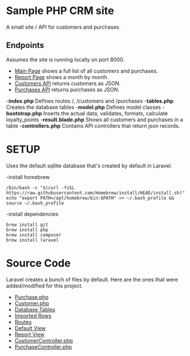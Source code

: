 # Sample PHP CRM site

A small site / API for customers and purchases.

## Endpoints

Assumes the site is running locally on port 8000.

- [Main Page](http://127.0.0.1:8000/) shows a full list of all customers and purchases.
- [Report Page](http://127.0.0.1:8000/report]) shows a month by month.
- [Customers API](http://127.0.0.1:8000/customers) returns customers as JSON.
- [Purchases API](http://127.0.0.1:8000/purchases) returns purchases as JSON.

-**index.php**           Defines routes /, /customers and /purchases
-**tables.php**          Creates the database tables
-**model.php**           Defines model classes
-**bootstrap.php**       Inserts the actual data, validates, formats, calculate loyalty_points
-**result.blade.php**    Shows all customers and purchases in a table
-**controllers.php**     Contains API controllers that return json records.



# SETUP

Uses the default sqllite database that's created by default in Laravel.

-install homebrew

    /bin/bash -c "$(curl -fsSL https://raw.githubusercontent.com/Homebrew/install/HEAD/install.sh)"
    echo "export PATH=/opt/homebrew/bin:$PATH" >> ~/.bash_profile && source ~/.bash_profile

-install dependencies

    brew install git
    brew install php
    brew install composer
    brew install laravel

# Source Code

Laravel creates a bunch of files by default.
Here are the ones that were added/modified for this project.

- [Purchase.php](laravel/crm/app/Models/Purchase.php)
- [Customer.php](laravel/crm/app/Models/Customer.php)
- [Database Tables](laravel/crm/database/migrations/0001_01_01_000003_create_tables.php)
- [Imported Rows](laravel/crm/database/migrations/0001_01_01_000004_create_rows.php)
- [Routes](laravel/crm/routes/web.php)
- [Default View](laravel/crm/resources/views/report.blade.php)
- [Report View](laravel/crm/resources/views/result.blade.php)
- [CustomerController.php](laravel/crm/app/Http/Controllers/CustomerController.php)
- [PurchaseController.php](laravel/crm/app/Http/Controllers/PurchaseController.php)